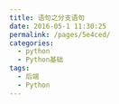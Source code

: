 ```yaml
---
title: 语句之分支语句
date: 2016-05-1 11:30:25
permalink: /pages/5e4ced/
categories:
  - python
  - Python基础
tags:
  - 后端
  - Python
---
```

